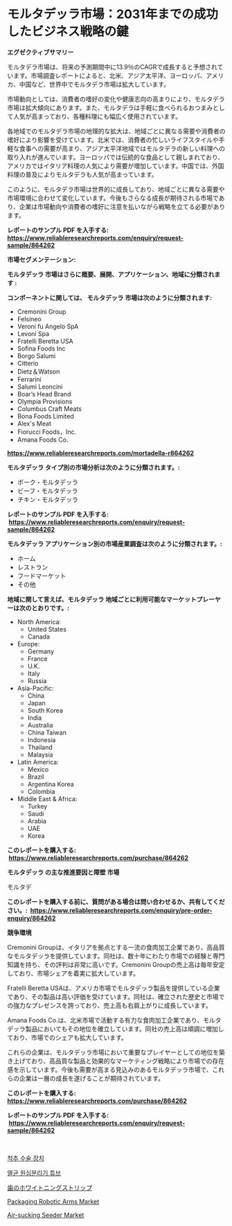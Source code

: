 <p><h1>モルタデッラ市場：2031年までの成功したビジネス戦略の鍵</h1></p><p><strong>エグゼクティブサマリー</strong></p>
<p><p>モルタデラ市場は、将来の予測期間中に13.9％のCAGRで成長すると予想されています。市場調査レポートによると、北米、アジア太平洋、ヨーロッパ、アメリカ、中国など、世界中でモルタデラ市場は拡大しています。</p><p>市場動向としては、消費者の嗜好の変化や健康志向の高まりにより、モルタデラ市場は拡大傾向にあります。また、モルタデラは手軽に食べられるおつまみとして人気が高まっており、各種料理にも幅広く使用されています。</p><p>各地域でのモルタデラ市場の地理的な拡大は、地域ごとに異なる需要や消費者の嗜好により影響を受けています。北米では、消費者の忙しいライフスタイルや手軽な食事への需要が高まり、アジア太平洋地域ではモルタデラの新しい料理への取り入れが進んでいます。ヨーロッパでは伝統的な食品として親しまれており、アメリカではイタリア料理の人気により需要が増加しています。中国では、外国料理の普及によりモルタデラも人気が高まっています。</p><p>このように、モルタデラ市場は世界的に成長しており、地域ごとに異なる需要や市場環境に合わせて変化しています。今後もさらなる成長が期待される市場であり、企業は市場動向や消費者の嗜好に注意を払いながら戦略を立てる必要があります。</p></p>
<p><strong>レポートのサンプル PDF を入手する: <a href="https://www.reliableresearchreports.com/enquiry/request-sample/864262">https://www.reliableresearchreports.com/enquiry/request-sample/864262</a></strong></p>
<p><strong>市場セグメンテーション:</strong></p>
<p><strong> モルタデッラ 市場はさらに概要、展開、アプリケーション、地域に分類されます :</strong></p>
<p><strong>コンポーネントに関しては、 モルタデッラ 市場は次のように分類されます: &nbsp;</strong></p>
<p><ul><li>Cremonini Group</li><li>Felsineo</li><li>Veroni fu Angelo SpA</li><li>Levoni Spa</li><li>Fratelli Beretta USA</li><li>Sofina Foods Inc</li><li>Borgo Salumi</li><li>Citterio</li><li>Dietz＆Watson</li><li>Ferrarini</li><li>Salumi Leoncini</li><li>Boar’s Head Brand</li><li>Olympia Provisions</li><li>Columbus Craft Meats</li><li>Bona Foods Limited</li><li>Alex's Meat</li><li>Fiorucci Foods，Inc.</li><li>Amana Foods Co.</li></ul></p>
<p><strong><a href="https://www.reliableresearchreports.com/mortadella-r864262">https://www.reliableresearchreports.com/mortadella-r864262</a></strong></p>
<p><strong> モルタデッラ タイプ別の市場分析は次のように分類されます。:</strong></p>
<p><ul><li>ポーク・モルタデッラ</li><li>ビーフ・モルタデッラ</li><li>チキン・モルタデッラ</li></ul></p>
<p><strong>レポートのサンプル PDF を入手する: &nbsp;<a href="https://www.reliableresearchreports.com/enquiry/request-sample/864262">https://www.reliableresearchreports.com/enquiry/request-sample/864262</a></strong></p>
<p><strong> モルタデッラ アプリケーション別の市場産業調査は次のように分類されます。:</strong></p>
<p><ul><li>ホーム</li><li>レストラン</li><li>フードマーケット</li><li>その他</li></ul></p>
<p><strong>地域に関して言えば、モルタデッラ 地域ごとに利用可能なマーケットプレーヤーは次のとおりです。:</strong></p>
<p><ul>
    <li>
        North America:
        <ul>
            <li>United States</li>
            <li>Canada</li>
        </ul>
    </li>
    <li>
        Europe:
        <ul>
            <li>Germany</li>
            <li>France</li>
            <li>U.K.</li>
            <li>Italy</li>
            <li>Russia</li>
        </ul>
    </li>
    <li>
        Asia-Pacific:
        <ul>
            <li>China</li>
            <li>Japan</li>
            <li>South Korea</li>
            <li>India</li>
            <li>Australia</li>
            <li>China Taiwan</li>
            <li>Indonesia</li>
            <li>Thailand</li>
            <li>Malaysia</li>
        </ul>
    </li>
    <li>
        Latin America:
        <ul>
            <li>Mexico</li>
            <li>Brazil</li>
            <li>Argentina Korea</li>
            <li>Colombia</li>
        </ul>
    </li>
    <li>
        Middle East & Africa:
        <ul>
            <li>Turkey</li>
            <li>Saudi</li>
            <li>Arabia</li>
            <li>UAE</li>
            <li>Korea</li>
        </ul>
    </li>
    </ul></p>
<p><strong>このレポートを購入する: &nbsp;<a href="https://www.reliableresearchreports.com/purchase/864262">https://www.reliableresearchreports.com/purchase/864262</a></strong></p>
<p><strong>モルタデッラ の主な推進要因と障壁 市場</strong></p>
<p><p>モルタデ</p></p>
<p><strong>このレポートを購入する前に、質問がある場合は問い合わせるか、共有してください。:&nbsp; <a href="https://www.reliableresearchreports.com/enquiry/pre-order-enquiry/864262">https://www.reliableresearchreports.com/enquiry/pre-order-enquiry/864262</a></strong></p>
<p><strong>競争環境</strong></p>
<p><p>Cremonini Groupは、イタリアを拠点とする一流の食肉加工企業であり、高品質なモルタデッラを提供しています。同社は、数十年にわたり市場での経験と専門知識を持ち、その評判は非常に高いです。Cremonini Groupの売上高は毎年安定しており、市場シェアを着実に拡大しています。</p><p>Fratelli Beretta USAは、アメリカ市場でモルタデッラ製品を提供している企業であり、その製品は高い評価を受けています。同社は、確立された歴史と市場での強力なプレゼンスを誇っており、売上高も右肩上がりに成長しています。</p><p>Amana Foods Co.は、北米市場で活動する有力な食肉加工企業であり、モルタデッラ製品においてもその地位を確立しています。同社の売上高は順調に増加しており、市場でのシェアも拡大しています。</p><p>これらの企業は、モルタデッラ市場において重要なプレイヤーとしての地位を築き上げており、高品質な製品と効果的なマーケティング戦略により市場での存在感を示しています。今後も需要が高まる見込みのあるモルタデッラ市場で、これらの企業は一層の成長を遂げることが期待されています。</p></p>
<p><strong>このレポートを購入する: &nbsp; <a href="https://www.reliableresearchreports.com/purchase/864262">https://www.reliableresearchreports.com/purchase/864262</a></strong></p>
<p><strong>レポートのサンプル PDF を入手する: &nbsp;<a href="https://www.reliableresearchreports.com/enquiry/request-sample/864262">https://www.reliableresearchreports.com/enquiry/request-sample/864262</a></strong><strong></strong></p>
<p>&nbsp;</p>
<p><p><a href="https://github.com/rcabello548/Market-Research-Report-List-1/blob/main/193607341298.md">척추 수술 장치</a></p><p><a href="https://medium.com/@jesseperry626/%EB%AC%B4%EA%B7%A0-%EC%9B%90%EC%8B%AC%EA%B4%80-market-outlook-%EC%82%B0%EC%97%85-%EA%B0%9C%EC%9A%94-%EB%B0%8F-%EC%98%88%EC%B8%A1-2024%EB%85%84%EB%B6%80%ED%84%B0-2031%EB%85%84-5d8daccddd73">멸균 원심분리기 튜브</a></p><p><a href="https://medium.com/@attyourniture/%E6%AD%AF%E3%81%AE%E6%BC%82%E7%99%BD%E3%82%B9%E3%83%88%E3%83%AA%E3%83%83%E3%83%97%E5%B8%82%E5%A0%B4%E3%81%AE%E8%A6%8F%E6%A8%A1%E3%81%AF-%E3%82%B0%E3%83%AD%E3%83%BC%E3%83%90%E3%83%AB%E6%A5%AD%E7%95%8C%E3%81%AB%E3%81%8A%E3%81%91%E3%82%8B%E6%9C%80%E9%81%A9%E3%81%AA%E3%83%9E%E3%83%BC%E3%82%B1%E3%83%86%E3%82%A3%E3%83%B3%E3%82%B0%E3%83%81%E3%83%A3%E3%83%8D%E3%83%AB%E3%82%92%E6%98%8E%E3%82%89%E3%81%8B%E3%81%AB%E3%81%97%E3%81%BE%E3%81%99-bbe1f72276e9">歯のホワイトニングストリップ</a></p><p><a href="https://github.com/luckyshygirl/Market-Research-Report-List-4/blob/main/packaging-robotic-arms-market.md">Packaging Robotic Arms Market</a></p><p><a href="https://github.com/markusgodoy/Market-Research-Report-List-3/blob/main/air-sucking-seeder-market.md">Air-sucking Seeder Market</a></p></p>